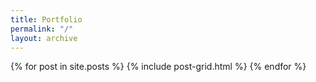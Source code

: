 ```yaml
---
title: Portfolio
permalink: "/"
layout: archive
---
```


<div class="tiles">
{% for post in site.posts %}
	{% include post-grid.html %}
{% endfor %}
</div><!-- /.tiles -->
